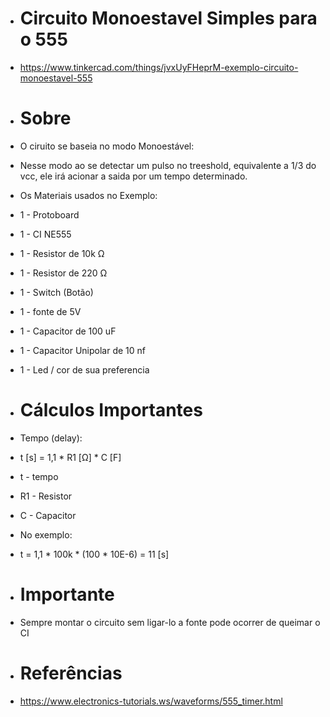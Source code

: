 - #           Circuito Monoestavel Simples para o 555 

- https://www.tinkercad.com/things/jvxUyFHeprM-exemplo-circuito-monoestavel-555

- # Sobre 

- O ciruito se baseia no modo Monoestável:

- Nesse modo ao se detectar um pulso no treeshold,
equivalente a 1/3 do vcc, ele irá acionar a saida 
por um tempo determinado.

- Os Materiais usados no Exemplo:

- 1 - Protoboard
- 1 - CI NE555
- 1 - Resistor de 10k Ω
- 1 - Resistor de 220 Ω
- 1 - Switch (Botão)
- 1 - fonte de 5V
- 1 - Capacitor de 100 uF
- 1 - Capacitor Unipolar de 10 nf
- 1 - Led / cor de sua preferencia

- # Cálculos Importantes 

- Tempo (delay):

- t [s] = 1,1 * R1 [Ω] * C [F]

- t - tempo 
- R1 - Resistor
- C - Capacitor 

- No exemplo:

- t = 1,1 * 100k * (100 * 10E-6) = 11 [s]

- # Importante 

- Sempre montar o circuito sem ligar-lo a fonte pode ocorrer de queimar o CI

- # Referências

- https://www.electronics-tutorials.ws/waveforms/555_timer.html
